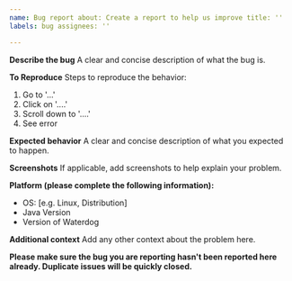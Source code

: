 ```yaml
---
name: Bug report about: Create a report to help us improve title: ''
labels: bug assignees: ''

---
```


**Describe the bug**
A clear and concise description of what the bug is.

**To Reproduce**
Steps to reproduce the behavior:

1. Go to '...'
2. Click on '....'
3. Scroll down to '....'
4. See error

**Expected behavior**
A clear and concise description of what you expected to happen.

**Screenshots**
If applicable, add screenshots to help explain your problem.

**Platform (please complete the following information):**

- OS: [e.g. Linux, Distribution]
- Java Version
- Version of Waterdog

**Additional context**
Add any other context about the problem here.

**Please make sure the bug you are reporting hasn't been reported here already. Duplicate issues will be quickly
closed.**
